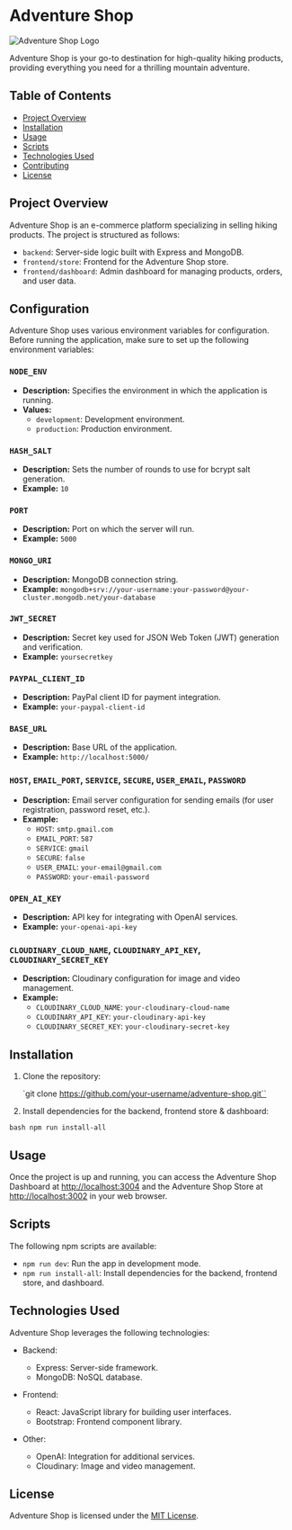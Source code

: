 # Adventure Shop

![Adventure Shop Logo](https://res.cloudinary.com/dhc2luf6h/image/upload/v1703082064/logo_a9yvkc.png)

Adventure Shop is your go-to destination for high-quality hiking products, providing everything you need for a thrilling mountain adventure.

## Table of Contents

- [Project Overview](#project-overview)
- [Installation](#installation)
- [Usage](#usage)
- [Scripts](#scripts)
- [Technologies Used](#technologies-used)
- [Contributing](#contributing)
- [License](#license)

## Project Overview

Adventure Shop is an e-commerce platform specializing in selling hiking products. The project is structured as follows:

- `backend`: Server-side logic built with Express and MongoDB.
- `frontend/store`: Frontend for the Adventure Shop store.
- `frontend/dashboard`: Admin dashboard for managing products, orders, and user data.

## Configuration

Adventure Shop uses various environment variables for configuration. Before running the application, make sure to set up the following environment variables:

### `NODE_ENV`

- **Description:** Specifies the environment in which the application is running.
- **Values:**
  - `development`: Development environment.
  - `production`: Production environment.

### `HASH_SALT`

- **Description:** Sets the number of rounds to use for bcrypt salt generation.
- **Example:** `10`

### `PORT`

- **Description:** Port on which the server will run.
- **Example:** `5000`

### `MONGO_URI`

- **Description:** MongoDB connection string.
- **Example:** `mongodb+srv://your-username:your-password@your-cluster.mongodb.net/your-database`

### `JWT_SECRET`

- **Description:** Secret key used for JSON Web Token (JWT) generation and verification.
- **Example:** `yoursecretkey`

### `PAYPAL_CLIENT_ID`

- **Description:** PayPal client ID for payment integration.
- **Example:** `your-paypal-client-id`

### `BASE_URL`

- **Description:** Base URL of the application.
- **Example:** `http://localhost:5000/`

### `HOST`, `EMAIL_PORT`, `SERVICE`, `SECURE`, `USER_EMAIL`, `PASSWORD`

- **Description:** Email server configuration for sending emails (for user registration, password reset, etc.).
- **Example:**
  - `HOST`: `smtp.gmail.com`
  - `EMAIL_PORT`: `587`
  - `SERVICE`: `gmail`
  - `SECURE`: `false`
  - `USER_EMAIL`: `your-email@gmail.com`
  - `PASSWORD`: `your-email-password`

### `OPEN_AI_KEY`

- **Description:** API key for integrating with OpenAI services.
- **Example:** `your-openai-api-key`

### `CLOUDINARY_CLOUD_NAME`, `CLOUDINARY_API_KEY`, `CLOUDINARY_SECRET_KEY`

- **Description:** Cloudinary configuration for image and video management.
- **Example:**
  - `CLOUDINARY_CLOUD_NAME`: `your-cloudinary-cloud-name`
  - `CLOUDINARY_API_KEY`: `your-cloudinary-api-key`
  - `CLOUDINARY_SECRET_KEY`: `your-cloudinary-secret-key`

## Installation

1. Clone the repository:

   `git clone https://github.com/your-username/adventure-shop.git``

2. Install dependencies for the backend, frontend store & dashboard:

`bash npm run install-all`

## Usage

Once the project is up and running, you can access the Adventure Shop Dashboard at [http://localhost:3004](http://localhost:3004) and the Adventure Shop Store at [http://localhost:3002](http://localhost:3002) in your web browser.

## Scripts

The following npm scripts are available:

- `npm run dev`: Run the app in development mode.
- `npm run install-all`: Install dependencies for the backend, frontend store, and dashboard.

## Technologies Used

Adventure Shop leverages the following technologies:

- Backend:
  - Express: Server-side framework.
  - MongoDB: NoSQL database.

- Frontend:
  - React: JavaScript library for building user interfaces.
  - Bootstrap: Frontend component library.

- Other:
  - OpenAI: Integration for additional services.
  - Cloudinary: Image and video management.

## License

Adventure Shop is licensed under the [MIT License](LICENSE).
